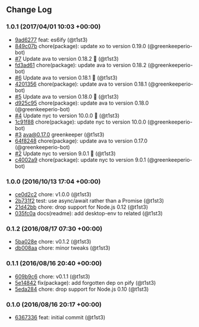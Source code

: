 ## Change Log

### 1.0.1 (2017/04/01 10:03 +00:00)
- [9ad6277](https://github.com/t1st3/is-gnome/commit/9ad62779363e0e13c07fb5a7eeb168720a88c99e) feat: es6ify (@t1st3)
- [849c07b](https://github.com/t1st3/is-gnome/commit/849c07b42595700cbc8f2c852c361bcbf7455caa) chore(package): update xo to version 0.19.0 (@greenkeeperio-bot)
- [#7](https://github.com/t1st3/is-gnome/pull/7) Update ava to version 0.18.2 🚀 (@t1st3)
- [fd3ad61](https://github.com/t1st3/is-gnome/commit/fd3ad612bbc9c98ba99a2d687ada87ddb9a7e3f9) chore(package): update ava to version 0.18.2 (@greenkeeperio-bot)
- [#6](https://github.com/t1st3/is-gnome/pull/6) Update ava to version 0.18.1 🚀 (@t1st3)
- [4201356](https://github.com/t1st3/is-gnome/commit/4201356e408797e6a7a414b6d54ac6ebae286cce) chore(package): update ava to version 0.18.1 (@greenkeeperio-bot)
- [#5](https://github.com/t1st3/is-gnome/pull/5) Update ava to version 0.18.0 🚀 (@t1st3)
- [d925c95](https://github.com/t1st3/is-gnome/commit/d925c95197fb69c9521fc7312d67b4bf1730e041) chore(package): update ava to version 0.18.0 (@greenkeeperio-bot)
- [#4](https://github.com/t1st3/is-gnome/pull/4) Update nyc to version 10.0.0 🚀 (@t1st3)
- [1c91f88](https://github.com/t1st3/is-gnome/commit/1c91f8814394075be27d8a9745fb569eb7d28a17) chore(package): update nyc to version 10.0.0 (@greenkeeperio-bot)
- [#3](https://github.com/t1st3/is-gnome/pull/3) ava@0.17.0 greenkeeper (@t1st3)
- [64f8248](https://github.com/t1st3/is-gnome/commit/64f8248680a82f8eecdeb4553a020859c4ecf949) chore(package): update ava to version 0.17.0 (@greenkeeperio-bot)
- [#2](https://github.com/t1st3/is-gnome/pull/2) Update nyc to version 9.0.1 🚀 (@t1st3)
- [c4002a9](https://github.com/t1st3/is-gnome/commit/c4002a9b7e8577fa746feafa23665cbb90ccccff) chore(package): update nyc to version 9.0.1 (@greenkeeperio-bot)

### 1.0.0 (2016/10/13 17:04 +00:00)
- [ce0d2c2](https://github.com/t1st3/is-gnome/commit/ce0d2c27393c2fa4eb96ed21103a88fd02f37f50) chore: v1.0.0 (@t1st3)
- [2b731f2](https://github.com/t1st3/is-gnome/commit/2b731f20f406a2489046828e8baacc91762b4369) test: use async/await rather than a Promise (@t1st3)
- [21d42bb](https://github.com/t1st3/is-gnome/commit/21d42bbce0e4ce5057fd410521bc77059f13b039) chore: drop support for Node.js 0.12 (@t1st3)
- [035fc0a](https://github.com/t1st3/is-gnome/commit/035fc0a012f698fe21e2c5c46fad59178718535e) docs(readme): add desktop-env to related (@t1st3)

### 0.1.2 (2016/08/17 07:30 +00:00)
- [5ba028e](https://github.com/t1st3/is-gnome/commit/5ba028ee37f9b612405f8d4d119c5bca97c69ec8) chore: v0.1.2 (@t1st3)
- [db008aa](https://github.com/t1st3/is-gnome/commit/db008aae5d9382169a4cf1148e586851f53b2727) chore: minor tweaks (@t1st3)

### 0.1.1 (2016/08/16 20:40 +00:00)
- [609b9c6](https://github.com/t1st3/is-gnome/commit/609b9c6ce920439ee43fc8f2f275da19925df0a2) chore: v0.1.1 (@t1st3)
- [5e14842](https://github.com/t1st3/is-gnome/commit/5e148425d657221c6a6c89077c9a151ef9e4b605) fix(package): add forgotten dep on pify (@t1st3)
- [5eda284](https://github.com/t1st3/is-gnome/commit/5eda28410e65ccbde5fcf30c500c40b2c9fe784e) chore: drop support for Node.js 0.10 (@t1st3)

### 0.1.0 (2016/08/16 20:17 +00:00)
- [6367336](https://github.com/t1st3/is-gnome/commit/636733693764e972ec7ae1775a0b50ae09251444) feat: initial commit (@t1st3)